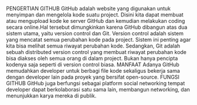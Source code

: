 PENGERTIAN GITHUB
GitHub adalah website yang digunakan untuk menyimpan dan mengelola kode suatu project. Disini kita dapat membuat atau mengupload kode ke server GitHub dan kemudian melakukan coding secara online.Hal tersebut dimungkinkan karena GitHub dibangun atas dua sistem utama, yaitu version control dan Git. Version control adalah sistem yang mencatat semua perubahan kode pada project. Sistem ini penting agar kita bisa melihat semua riwayat perubahan kode. Sedangkan, Git adalah sebuah distributed version control yang membuat riwayat perubahan kode bisa diakses oleh semua orang di dalam project. Bukan hanya pencipta kodenya saja seperti di version control biasa.
MANFAAT 
Adanya GitHub memudahkan developer untuk berbagi file kode sekaligus bekerja sama dengan developer lain pada proyek yang bersifat open-source.
FUNGSI GITHUB
GitHub juga berfungsi sebagai platform social networking tempat developer dapat berkolaborasi satu sama lain, membangun networking, dan menunjukkan karya mereka di publik.

